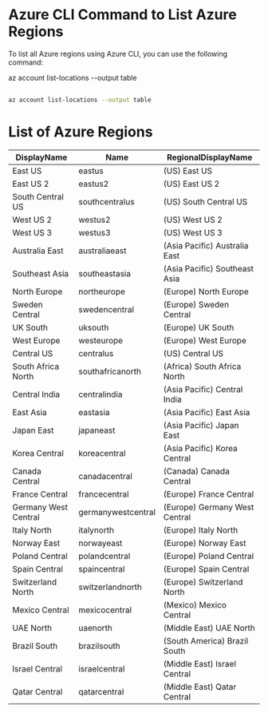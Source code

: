 # Azure CLI Command to List Azure Regions

To list all Azure regions using Azure CLI, you can use the following command:

 
az account list-locations --output table
## 
```bash
az account list-locations --output table
```
## 

# List of Azure Regions

| DisplayName        | Name               | RegionalDisplayName          |
|--------------------|--------------------|------------------------------|
| East US            | eastus             | (US) East US                 |
| East US 2          | eastus2            | (US) East US 2               |
| South Central US   | southcentralus     | (US) South Central US        |
| West US 2          | westus2            | (US) West US 2               |
| West US 3          | westus3            | (US) West US 3               |
| Australia East     | australiaeast      | (Asia Pacific) Australia East|
| Southeast Asia     | southeastasia      | (Asia Pacific) Southeast Asia|
| North Europe       | northeurope        | (Europe) North Europe        |
| Sweden Central     | swedencentral      | (Europe) Sweden Central      |
| UK South           | uksouth            | (Europe) UK South            |
| West Europe        | westeurope         | (Europe) West Europe         |
| Central US         | centralus          | (US) Central US              |
| South Africa North | southafricanorth   | (Africa) South Africa North  |
| Central India      | centralindia       | (Asia Pacific) Central India |
| East Asia          | eastasia           | (Asia Pacific) East Asia     |
| Japan East         | japaneast          | (Asia Pacific) Japan East    |
| Korea Central      | koreacentral       | (Asia Pacific) Korea Central |
| Canada Central     | canadacentral      | (Canada) Canada Central      |
| France Central     | francecentral      | (Europe) France Central      |
| Germany West Central | germanywestcentral| (Europe) Germany West Central|
| Italy North        | italynorth         | (Europe) Italy North         |
| Norway East        | norwayeast         | (Europe) Norway East         |
| Poland Central     | polandcentral      | (Europe) Poland Central      |
| Spain Central      | spaincentral       | (Europe) Spain Central       |
| Switzerland North  | switzerlandnorth   | (Europe) Switzerland North   |
| Mexico Central     | mexicocentral      | (Mexico) Mexico Central      |
| UAE North          | uaenorth           | (Middle East) UAE North      |
| Brazil South       | brazilsouth        | (South America) Brazil South |
| Israel Central     | israelcentral      | (Middle East) Israel Central |
| Qatar Central      | qatarcentral       | (Middle East) Qatar Central  |
